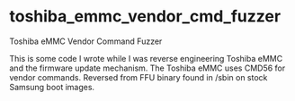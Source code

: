 # toshiba_emmc_vendor_cmd_fuzzer
Toshiba eMMC Vendor Command Fuzzer

This is some code I wrote while I was reverse engineering Toshiba eMMC and the firmware update mechanism. The Toshiba eMMC uses CMD56 for vendor commands. Reversed from FFU binary found in /sbin on stock Samsung boot images.
